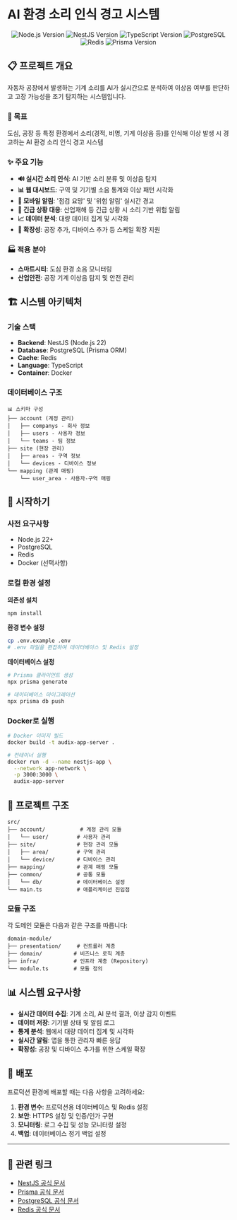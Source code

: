# AI 환경 소리 인식 경고 시스템

<p align="center">
  <img src="https://img.shields.io/badge/Node.js-v22-green.svg" alt="Node.js Version" />
  <img src="https://img.shields.io/badge/NestJS-v11-red.svg" alt="NestJS Version" />
  <img src="https://img.shields.io/badge/TypeScript-v5.7-blue.svg" alt="TypeScript Version" />
  <img src="https://img.shields.io/badge/PostgreSQL-latest-blue.svg" alt="PostgreSQL" />
  <img src="https://img.shields.io/badge/Redis-latest-red.svg" alt="Redis" />
  <img src="https://img.shields.io/badge/Prisma-v6.12-darkgreen.svg" alt="Prisma Version" />
</p>

## 📋 프로젝트 개요

자동차 공장에서 발생하는 기계 소리를 AI가 실시간으로 분석하여 이상음 여부를 판단하고 고장 가능성을 조기 탐지하는 시스템입니다.

### 🎯 목표
도심, 공장 등 특정 환경에서 소리(경적, 비명, 기계 이상음 등)를 인식해 이상 발생 시 경고하는 AI 환경 소리 인식 경고 시스템

### ✨ 주요 기능

- **🔊 실시간 소리 인식**: AI 기반 소리 분류 및 이상음 탐지
- **📊 웹 대시보드**: 구역 및 기기별 소음 통계와 이상 패턴 시각화
- **📱 모바일 알림**: '점검 요망' 및 '위험 알림' 실시간 경고
- **🚨 긴급 상황 대응**: 산업재해 등 긴급 상황 시 소리 기반 위험 알림
- **📈 데이터 분석**: 대량 데이터 집계 및 시각화
- **🔧 확장성**: 공장 추가, 디바이스 추가 등 스케일 확장 지원

### 🏭 적용 분야
- **스마트시티**: 도심 환경 소음 모니터링
- **산업안전**: 공장 기계 이상음 탐지 및 안전 관리

## 🏗️ 시스템 아키텍처

### 기술 스택
- **Backend**: NestJS (Node.js 22)
- **Database**: PostgreSQL (Prisma ORM)
- **Cache**: Redis
- **Language**: TypeScript
- **Container**: Docker

### 데이터베이스 구조

```
📊 스키마 구성
├── account (계정 관리)
│   ├── companys - 회사 정보
│   ├── users - 사용자 정보
│   └── teams - 팀 정보
├── site (현장 관리)
│   ├── areas - 구역 정보
│   └── devices - 디바이스 정보
└── mapping (관계 매핑)
    └── user_area - 사용자-구역 매핑
```

## 🚀 시작하기

### 사전 요구사항

- Node.js 22+
- PostgreSQL
- Redis
- Docker (선택사항)

### 로컬 환경 설정

**의존성 설치**
```bash
npm install
```

**환경 변수 설정**
```bash
cp .env.example .env
# .env 파일을 편집하여 데이터베이스 및 Redis 설정
```

**데이터베이스 설정**
```bash
# Prisma 클라이언트 생성
npx prisma generate

# 데이터베이스 마이그레이션
npx prisma db push
```

### Docker로 실행

```bash
# Docker 이미지 빌드
docker build -t audix-app-server .

# 컨테이너 실행
docker run -d --name nestjs-app \
  --network app-network \
  -p 3000:3000 \
  audix-app-server
```


## 📁 프로젝트 구조

```
src/
├── account/           # 계정 관리 모듈
│   └── user/         # 사용자 관리
├── site/             # 현장 관리 모듈
│   ├── area/         # 구역 관리
│   └── device/       # 디바이스 관리
├── mapping/          # 관계 매핑 모듈
├── common/           # 공통 모듈
│   └── db/           # 데이터베이스 설정
└── main.ts           # 애플리케이션 진입점
```

### 모듈 구조
각 도메인 모듈은 다음과 같은 구조를 따릅니다:

```
domain-module/
├── presentation/     # 컨트롤러 계층
├── domain/          # 비즈니스 로직 계층
├── infra/           # 인프라 계층 (Repository)
└── module.ts        # 모듈 정의
```

## 📊 시스템 요구사항

- **실시간 데이터 수집**: 기계 소리, AI 분석 결과, 이상 감지 이벤트
- **데이터 저장**: 기기별 상태 및 알림 로그
- **통계 분석**: 웹에서 대량 데이터 집계 및 시각화
- **실시간 알림**: 앱을 통한 관리자 빠른 응답
- **확장성**: 공장 및 디바이스 추가를 위한 스케일 확장

## 🚀 배포

프로덕션 환경에 배포할 때는 다음 사항을 고려하세요:

1. **환경 변수**: 프로덕션용 데이터베이스 및 Redis 설정
2. **보안**: HTTPS 설정 및 인증/인가 구현
3. **모니터링**: 로그 수집 및 성능 모니터링 설정
4. **백업**: 데이터베이스 정기 백업 설정

---

## 🔗 관련 링크

- [NestJS 공식 문서](https://nestjs.com/)
- [Prisma 공식 문서](https://www.prisma.io/docs/)
- [PostgreSQL 공식 문서](https://www.postgresql.org/docs/)
- [Redis 공식 문서](https://redis.io/documentation/)